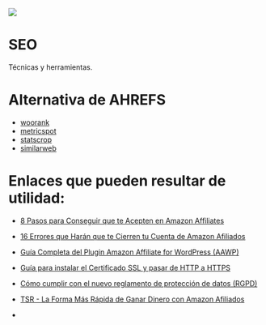 ![](https://bigseoacademy.com/wp-content/themes/orbital-child/assets/img/of-bigseo.png)
# SEO
Técnicas y herramientas.

# Alternativa de AHREFS
* [woorank](https://www.woorank.com/es/)
* [metricspot](https://metricspot.com/)
* [statscrop](https://www.statscrop.com/)
* [similarweb](https://www.similarweb.com/)

# Enlaces que pueden resultar de utilidad: 

* [8 Pasos para Conseguir que te Acepten en Amazon Affiliates](https://romualdfons.com/ser-afiliado-amazon/)
* [16 Errores que Harán que te Cierren tu Cuenta de Amazon Afiliados](https://romualdfons.com/errores-amazon-afiliados/)
* [Guía Completa del Plugin Amazon Affiliate for WordPress (AAWP)](https://romualdfons.com/amazon-affiliates-wordpress-aawp/)
* [Guía para instalar el Certificado SSL y pasar de HTTP a HTTPS](https://romualdfons.com/certificado-ssl/)
* [Cómo cumplir con el nuevo reglamento de protección de datos (RGPD)](https://romualdfons.com/nuevo-reglamento-proteccion-datos-rgpd/)
* [ TSR - La Forma Más Rápida de Ganar Dinero con Amazon Afiliados](https://romualdfons.com/tsr/)





* []()
